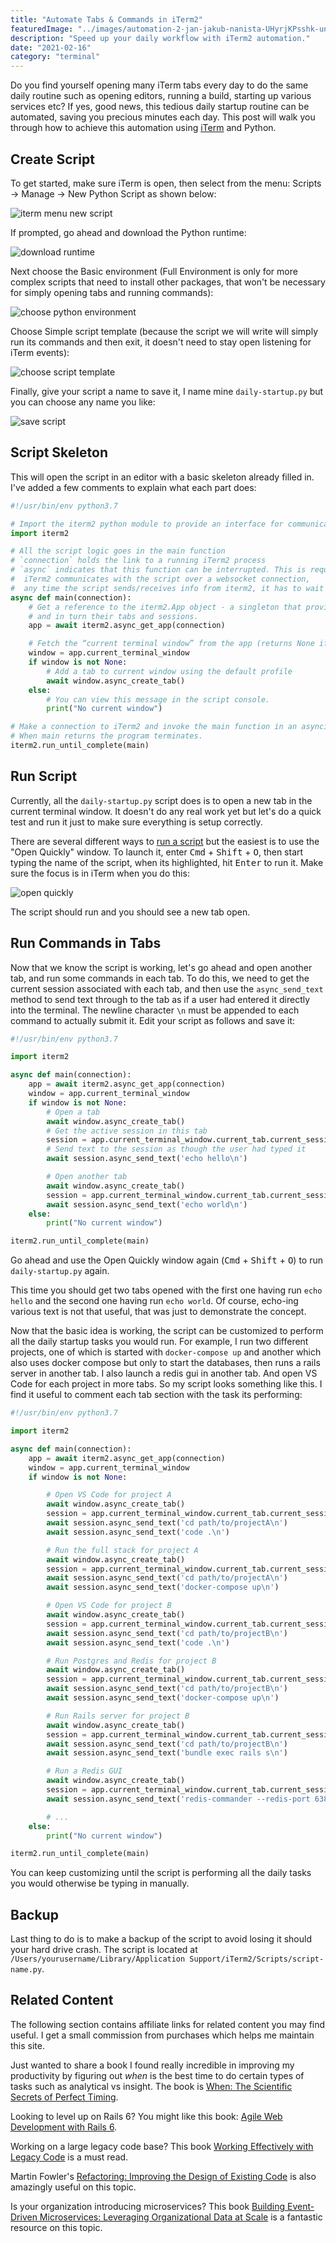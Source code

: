 ```yaml
---
title: "Automate Tabs & Commands in iTerm2"
featuredImage: "../images/automation-2-jan-jakub-nanista-UHyrjKPsshk-unsplash.jpg"
description: "Speed up your daily workflow with iTerm2 automation."
date: "2021-02-16"
category: "terminal"
---
```


Do you find yourself opening many iTerm tabs every day to do the same daily routine such as opening editors, running a build, starting up various services etc? If yes, good news, this tedious daily startup routine can be automated, saving you precious minutes each day. This post will walk you through how to achieve this automation using [iTerm](https://iterm2.com/) and Python.

## Create Script

To get started, make sure iTerm is open, then select from the menu: Scripts -> Manage -> New Python Script as shown below:

![iterm menu new script](../images/iterm-menu-new-script.png "iterm menu new script")

If prompted, go ahead and download the Python runtime:

![download runtime](../images/download-runtime.png "download runtime")

Next choose the Basic environment (Full Environment is only for more complex scripts that need to install other packages, that won't be necessary for simply opening tabs and running commands):

![choose python environment](../images/choose-python-env.png "choose python environment")

Choose Simple script template (because the script we will write will simply run its commands and then exit, it doesn't need to stay open listening for iTerm events):

![choose script template](../images/choose-script-template.png "choose script template")

Finally, give your script a name to save it, I name mine `daily-startup.py` but you can choose any name you like:

![save script](../images/save-script.png "save script")

## Script Skeleton

This will open the script in an editor with a basic skeleton already filled in. I've added a few comments to explain what each part does:

```python
#!/usr/bin/env python3.7

# Import the iterm2 python module to provide an interface for communicating with iTerm
import iterm2

# All the script logic goes in the main function
# `connection` holds the link to a running iTerm2 process
# `async` indicates that this function can be interrupted. This is required because
#  iTerm2 communicates with the script over a websocket connection,
#  any time the script sends/receives info from iterm2, it has to wait for a few milliseconds.
async def main(connection):
    # Get a reference to the iterm2.App object - a singleton that provides access to iTerm2’s windows,
    # and in turn their tabs and sessions.
    app = await iterm2.async_get_app(connection)

    # Fetch the “current terminal window” from the app (returns None if there is no current window)
    window = app.current_terminal_window
    if window is not None:
        # Add a tab to current window using the default profile
        await window.async_create_tab()
    else:
        # You can view this message in the script console.
        print("No current window")

# Make a connection to iTerm2 and invoke the main function in an asyncio event loop.
# When main returns the program terminates.
iterm2.run_until_complete(main)
```

## Run Script

Currently, all the `daily-startup.py` script does is to open a new tab in the current terminal window. It doesn't do any real work yet but let's do a quick test and run it just to make sure everything is setup correctly.

There are several different ways to [run a script](https://iterm2.com/python-api/tutorial/running.html) but the easiest is to use the "Open Quickly" window. To launch it, enter <kbd>Cmd</kbd> + <kbd>Shift</kbd> + <kbd>O</kbd>, then start typing the name of the script, when its highlighted, hit <kbd>Enter</kbd> to run it. Make sure the focus is in iTerm when you do this:

![open quickly](../images/open-quickly.png "open quickly")

The script should run and you should see a new tab open.

## Run Commands in Tabs

Now that we know the script is working, let's go ahead and open another tab, and run some commands in each tab. To do this, we need to get the current session associated with each tab, and then use the `async_send_text` method to send text through to the tab as if a user had entered it directly into the terminal. The newline character `\n` must be appended to each command to actually submit it. Edit your script as follows and save it:

```python
#!/usr/bin/env python3.7

import iterm2

async def main(connection):
    app = await iterm2.async_get_app(connection)
    window = app.current_terminal_window
    if window is not None:
        # Open a tab
        await window.async_create_tab()
        # Get the active session in this tab
        session = app.current_terminal_window.current_tab.current_session
        # Send text to the session as though the user had typed it
        await session.async_send_text('echo hello\n')

        # Open another tab
        await window.async_create_tab()
        session = app.current_terminal_window.current_tab.current_session
        await session.async_send_text('echo world\n')
    else:
        print("No current window")

iterm2.run_until_complete(main)
```

Go ahead and use the Open Quickly window again (<kbd>Cmd</kbd> + <kbd>Shift</kbd> + <kbd>O</kbd>) to run `daily-startup.py` again.

This time you should get two tabs opened with the first one having run `echo hello` and the second one having run `echo world`. Of course, echo-ing various text is not that useful, that was just to demonstrate the concept.

Now that the basic idea is working, the script can be customized to perform all the daily startup tasks you would run. For example, I run two different projects, one of which is started with `docker-compose up` and another which also uses docker compose but only to start the databases, then runs a rails server in another tab. I also launch a redis gui in another tab. And open VS Code for each project in more tabs. So my script looks something like this. I find it useful to comment each tab section with the task its performing:

```python
#!/usr/bin/env python3.7

import iterm2

async def main(connection):
    app = await iterm2.async_get_app(connection)
    window = app.current_terminal_window
    if window is not None:

        # Open VS Code for project A
        await window.async_create_tab()
        session = app.current_terminal_window.current_tab.current_session
        await session.async_send_text('cd path/to/projectA\n')
        await session.async_send_text('code .\n')

        # Run the full stack for project A
        await window.async_create_tab()
        session = app.current_terminal_window.current_tab.current_session
        await session.async_send_text('cd path/to/projectA\n')
        await session.async_send_text('docker-compose up\n')

        # Open VS Code for project B
        await window.async_create_tab()
        session = app.current_terminal_window.current_tab.current_session
        await session.async_send_text('cd path/to/projectB\n')
        await session.async_send_text('code .\n')

        # Run Postgres and Redis for project B
        await window.async_create_tab()
        session = app.current_terminal_window.current_tab.current_session
        await session.async_send_text('cd path/to/projectB\n')
        await session.async_send_text('docker-compose up\n')

        # Run Rails server for project B
        await window.async_create_tab()
        session = app.current_terminal_window.current_tab.current_session
        await session.async_send_text('cd path/to/projectB\n')
        await session.async_send_text('bundle exec rails s\n')

        # Run a Redis GUI
        await window.async_create_tab()
        session = app.current_terminal_window.current_tab.current_session
        await session.async_send_text('redis-commander --redis-port 6381 --redis-db 0\n')

        # ...
    else:
        print("No current window")

iterm2.run_until_complete(main)
```

You can keep customizing until the script is performing all the daily tasks you would otherwise be typing in manually.

## Backup

Last thing to do is to make a backup of the script to avoid losing it should your hard drive crash. The script is located at `/Users/yourusername/Library/Application Support/iTerm2/Scripts/script-name.py`.

## Related Content

The following section contains affiliate links for related content you may find useful. I get a small commission from purchases which helps me maintain this site.

Just wanted to share a book I found really incredible in improving my productivity by figuring out *when* is the best time to do certain types of tasks such as analytical vs insight. The book is [When: The Scientific Secrets of Perfect Timing](https://amzn.to/32dBPF1).

Looking to level up on Rails 6? You might like this book: [Agile Web Development with Rails 6](https://amzn.to/3wS8GNA).

Working on a large legacy code base? This book [Working Effectively with Legacy Code](https://amzn.to/3accwHF) is a must read.

Martin Fowler's [Refactoring: Improving the Design of Existing Code](https://amzn.to/2RFC0Xn) is also amazingly useful on this topic.

Is your organization introducing microservices? This book [Building Event-Driven Microservices: Leveraging Organizational Data at Scale](https://amzn.to/3uSxa87) is a fantastic resource on this topic.
